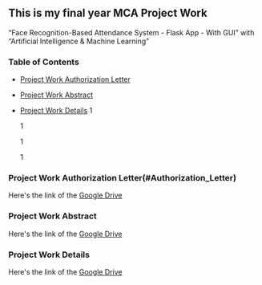 ## This is my final year MCA Project Work
“Face Recognition-Based Attendance System - Flask App - With GUI” with “Artificial Intelligence & Machine Learning”

### Table of Contents
- [Project Work Authorization Letter](#Authorization_Letter)
- [Project Work Abstract](#Project_Work_Abstract)
- [Project Work Details](#Project_Work_Details)
  1




  1


  1




  1
### Project Work Authorization Letter(#Authorization_Letter)
Here's the link of the [Google Drive](https://drive.google.com/file/d/12fPDiX10xjuTx-9eoNViuuKO9a2pyTt7/view?usp=sharing)

### Project Work Abstract
Here's the link of the [Google Drive](https://drive.google.com/file/d/13PvJ9AFaR_gTBsIjIP15NwnVMrZ6LEj2/view?usp=sharing)

### Project Work Details
Here's the link of the [Google Drive](https://drive.google.com/file/d/132uNy38l3mPNO-4T6-55AgsOfNdhi-Xg/view?usp=sharing)
